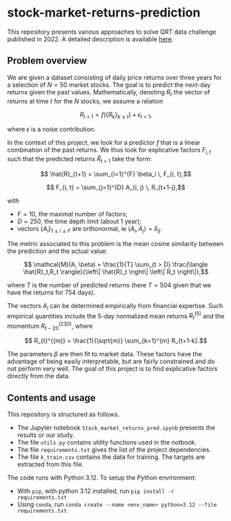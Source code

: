 # stock-market-returns-prediction

This repository presents various approaches to solve QRT data challenge published in 2022. A detailed description is available [here](https://challengedata.ens.fr/participants/challenges/72/).


## Problem overview

We are given a dataset consisting of daily price returns over three years for a selection of $N=50$ market stocks. The goal is to predict the next-day returns given the past values. Mathematically, denoting $R_{t}$ the vector of returns at time $t$ for the $N$ stocks, we assume a relation 
```math
R_{t+1} = f\left( \{ R_k \}_{k\leq t}  \right) + \epsilon_{t+1},
```

where $\epsilon$ is a noise contribution.

In the context of this project, we look for a predictor $f$ that is a linear combination of the past returns. We thus look for explicative factors $F_{i, t}$ such that the predicted returns $\hat{R}_{t+1}$ take the form:
```math
  \hat{R}_{t+1} = \sum_{i=1}^{F} \beta_i \, F_{i, t},
```
```math
  F_{i, t} = \sum_{j=1}^{D} A_{i, j} \, R_{t+1-j},
```
with
- $F = 10$, the maximal number of factors;
- $D = 250$, the time depth limit (about 1 year);
- vectors $`\{A_i\}_{1\leq i \leq F}`$ are orthonormal, ie $`\langle A_i,A_j \rangle = \delta_{ij}`$.

The metric associated to this problem is the mean cosine similarity between the prediction and the actual value:
```math
  \mathcal{M}(A, \beta) = \frac{1}{T} \sum_{t > D} \frac{\langle \hat{R}_t,R_t \rangle}{\left\| \hat{R}_t \right\| \left\| R_t \right\|},
```
where $T$ is the number of predicted returns (here $T = 504$ given that we have the returns for $754$ days).

The vectors $A_i$ can be determined empirically from financial expertise. Such empirical quantities include the 5-day normalized mean returns $R_t^{(5)}$ and the momentum $R_{t-20}^{(230)}$, where
```math
  R_{t}^{(m)} = \frac{1}{\sqrt{m}} \sum_{k=1}^{m} R_{t+1-k}.
```
The parameters $\beta$ are then fit to market data. These factors have the advantage of being easily interpretable, but are fairly constrained and do not perform very well. The goal of this project is to find explicative factors directly from the data.


## Contents and usage 

This repository is structured as follows.
- The Jupyter notebook `Stock_market_returns_pred.ipynb` presents the results or our study.
- The file `utils.py` contains utility functions used in the notbook.
- The file `requirements.txt` gives the list of the project dependencies. 
- The file `X_train.csv` contains the data for training. The targets are extracted from this file.

The code runs with Python 3.12. To setup the Python environment:
- With `pip`, with python 3.12 installed, run `pip install -r requirements.txt`
- Using `conda`, run `conda create --name <env_name> python=3.12 --file requirements.txt`
